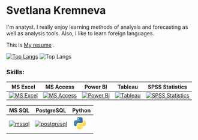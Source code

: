# Svetlana Kremneva

I'm anatyst. I really enjoy learning methods of analysis and forecasting as well as analysis tools.
Also, I like to learn foreign languages. 

This is [My resume](https://hh.ru/resume/b3797be0ff0bc690cf0039ed1f3335624e7853?hhtmFrom=resume_list) .

[![Top Langs](https://github-readme-stats.vercel.app/api?username=Svetlana-Kremneva&theme=algolia&show_icons=true)](https://github.com/Svetlana-Kremneva)
![Top Langs](https://github-readme-stats.vercel.app/api/top-langs/?username=Svetlana-Kremneva&theme=tokyonight)

### Skills: 

<p align="left"> 

| MS Excel  | MS Access | Power BI | Tableau |  SPSS Statistics |
| ------------- | ------------- | ------------- | ------------- | ------------- |
| <a href="https://www.microsoft.com/en/microsoft-365//excel" target="_blank"><img src="https://www.computerworld.com/wp-content/uploads/2024/06/cw_microsoft_office_365_excel-100787147-orig.jpg?quality=50&strip=all" alt="MS Excel" height="40" /></a>  | <a href="https://www.microsoft.com/en-us/microsoft-365/" target="_blank"><img src="https://cdn-dynmedia-1.microsoft.com/is/image/microsoftcorp/Access_1555x1555" alt="MS Access" height="40" /></a>  | <a href="https://powerbi.microsoft.com/en-us/" target="_blank"><img src="https://miro.medium.com/v2/resize:fit:720/format:webp/1*r0LAvh2yGnWBz13mTkT-eA.png" alt="Power Bi" height="40" /></a>  | <a href="https://www.tableau.com" target="_blank" rel="noreferrer"> <img src="https://img-c.udemycdn.com/course/240x135/5294922_b337_3.jpg" alt="Tableau" width="40" height="40"/> </a> | <a href="https://www.ibm.com/products/spss-statistics" target="_blank" rel="noreferrer"> <img src="https://www.bpsolutions.com/hubfs/IBMSPSS.webp" alt="SPSS Statistics" width="40" height="40"/> </a>  |


| MS SQL | PostgreSQL | Python |
| ------------- | ------------- | ------------- |
| <a href="https://www.microsoft.com/en-us/sql-server" target="_blank" rel="noreferrer"> <img src="https://encrypted-tbn0.gstatic.com/images?q=tbn:ANd9GcSpgLqy51RIKJ7EYgjzJI2NiD3AZXvWFZX__Q&s" alt="mssql" width="40" height="40"/> </a>   | <a href="https://www.postgresql.org" target="_blank" rel="noreferrer"> <img src="https://1000logos.net/wp-content/uploads/2020/08/PostgreSQL-Logo-500x313.png" alt="postgresql" width="40" height="40"/> </a> |<a href="https://www.python.org" target="_blank" rel="noreferrer"> <img src="https://raw.githubusercontent.com/devicons/devicon/master/icons/python/python-original.svg" alt="python" width="40" height="40"/> </a> |


